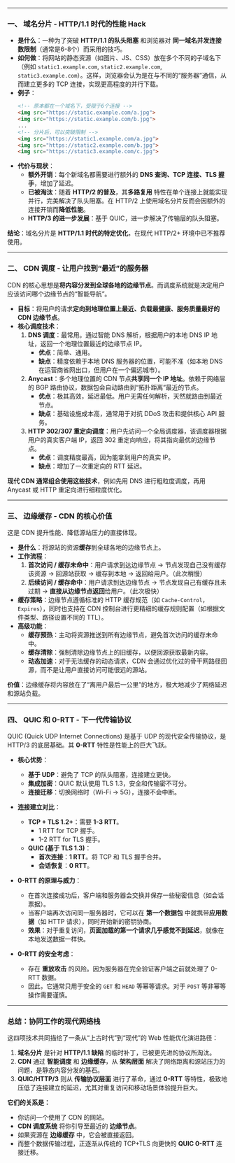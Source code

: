
---

### 一、 域名分片 - HTTP/1.1 时代的性能 Hack

*   **是什么**：一种为了突破 **HTTP/1.1 的队头阻塞** 和浏览器对 **同一域名并发连接数限制**（通常是6-8个）而采用的技巧。
*   **如何做**：将网站的静态资源（如图片、JS、CSS）放在多个不同的子域名下（例如 `static1.example.com`, `static2.example.com`, `static3.example.com`）。这样，浏览器会认为是在与不同的“服务器”通信，从而建立更多的 TCP 连接，实现更高程度的并行下载。
*   **例子**：
    ```html
    <!-- 原本都在一个域名下，受限于6个连接 -->
    <img src="https://static.example.com/a.jpg">
    <img src="https://static.example.com/b.jpg">
    ...
    <!-- 分片后，可以突破限制 -->
    <img src="https://static1.example.com/a.jpg">
    <img src="https://static2.example.com/b.jpg">
    <img src="https://static3.example.com/c.jpg">
    ```
*   **代价与现状**：
    *   **额外开销**：每个新域名都需要进行额外的 **DNS 查询、TCP 连接、TLS 握手**，增加了延迟。
    *   **已被淘汰**：随着 **HTTP/2 的普及**，其**多路复用** 特性在单个连接上就能实现并行，完美解决了队头阻塞。在 HTTP/2 上使用域名分片反而会因额外的连接开销而**降低性能**。
    *   **HTTP/3 的进一步发展**：基于 QUIC，进一步解决了传输层的队头阻塞。

**结论**：域名分片是 **HTTP/1.1 时代的特定优化**，在现代 HTTP/2+ 环境中已不推荐使用。

---

### 二、 CDN 调度 - 让用户找到“最近”的服务器

CDN 的核心思想是**将内容分发到全球各地的边缘节点**。而调度系统就是决定用户应该访问哪个边缘节点的“智能导航”。

*   **目标**：将用户的请求**定向到地理位置上最近、负载最健康、服务质量最好的 CDN 边缘节点**。
*   **核心调度技术**：
    1.  **DNS 调度**：最常用。通过智能 DNS 解析，根据用户的本地 DNS IP 地址，返回一个地理位置最近的边缘节点 IP。
        *   **优点**：简单、通用。
        *   **缺点**：精度依赖于本地 DNS 服务器的位置，可能不准（如本地 DNS 在运营商省网出口，但用户在一个偏远城市）。
    2.  **Anycast**：多个地理位置的 CDN 节点**共享同一个 IP 地址**。依赖于网络层的 BGP 路由协议，数据包会自动路由到“拓扑距离”最近的节点。
        *   **优点**：极其高效，延迟最低。用户无需任何解析，天然就路由到最近节点。
        *   **缺点**：基础设施成本高，通常用于对抗 DDoS 攻击和提供核心 API 服务。
    3.  **HTTP 302/307 重定向调度**：用户先访问一个全局调度器，该调度器根据用户的真实客户端 IP，返回 302 重定向响应，将其指向最优的边缘节点。
        *   **优点**：调度精度最高，因为能拿到用户的真实 IP。
        *   **缺点**：增加了一次重定向的 RTT 延迟。

**现代 CDN 通常组合使用这些技术**，例如先用 DNS 进行粗粒度调度，再用 Anycast 或 HTTP 重定向进行细粒度优化。

---

### 三、 边缘缓存 - CDN 的核心价值

这是 CDN 提升性能、降低源站压力的直接体现。

*   **是什么**：将源站的资源**缓存**到全球各地的边缘节点上。
*   **工作流程**：
    1.  **首次访问 / 缓存未命中**：用户请求到达边缘节点 -> 节点发现自己没有缓存该资源 -> 回源站获取 -> 缓存到本地 -> 返回给用户。（此次稍慢）
    2.  **后续访问 / 缓存命中**：用户请求到达边缘节点 -> 节点发现自己有缓存且未过期 -> **直接从边缘节点返回**给用户。（此次极快）
*   **缓存策略**：边缘节点遵循标准的 HTTP 缓存规范（如 `Cache-Control`， `Expires`），同时也支持在 CDN 控制台进行更精细的缓存规则配置（如根据文件类型、路径设置不同的 TTL）。
*   **高级功能**：
    *   **缓存预热**：主动将资源推送到所有边缘节点，避免首次访问的缓存未命中。
    *   **缓存清除**：强制清除边缘节点上的旧缓存，以便回源获取最新内容。
    *   **动态加速**：对于无法缓存的动态请求，CDN 会通过优化过的骨干网路径回源，而不是让用户直接访问可能很远的源站。

**价值**：边缘缓存将内容放在了“离用户最后一公里”的地方，极大地减少了网络延迟和源站负载。

---

### 四、 QUIC 和 0-RTT - 下一代传输协议

QUIC (Quick UDP Internet Connections) 是基于 UDP 的现代安全传输协议，是 HTTP/3 的底层基础。其 **0-RTT** 特性是性能上的巨大飞跃。

*   **核心优势**：
    *   **基于 UDP**：避免了 TCP 的队头阻塞，连接建立更快。
    *   **集成加密**：QUIC 默认使用 TLS 1.3，安全和传输密不可分。
    *   **连接迁移**：切换网络时（Wi-Fi -> 5G），连接不会中断。

*   **连接建立对比**：
    *   **TCP + TLS 1.2+**：需要 **1-3 RTT**。
        *   1 RTT for TCP 握手。
        *   1-2 RTT for TLS 握手。
    *   **QUIC (基于 TLS 1.3)**：
        *   **首次连接**：**1 RTT**。将 TCP 和 TLS 握手合并。
        *   **会话恢复**：**0 RTT**。

*   **0-RTT 的原理与威力**：
    *   在首次连接成功后，客户端和服务器会交换并保存一些秘密信息（如会话票据）。
    *   当客户端再次访问同一服务器时，它可以在 **第一个数据包** 中就携带**应用数据**（如 HTTP 请求），同时开始新的密钥协商。
    *   **效果**：对于重复访问，**页面加载的第一个请求几乎感觉不到延迟**，就像在本地发送数据一样快。

*   **0-RTT 的安全考虑**：
    *   存在 **重放攻击** 的风险。因为服务器在完全验证客户端之前就处理了 0-RTT 数据。
    *   因此，它通常只用于安全的 `GET` 和 `HEAD` 等幂等请求。对于 `POST` 等非幂等操作需要谨慎。

---

### 总结：协同工作的现代网络栈
这四项技术共同描绘了一条从“上古时代”到“现代”的 Web 性能优化演进路径：

1.  **域名分片** 是针对 **HTTP/1.1 缺陷** 的临时补丁，已被更先进的协议所淘汰。
2.  **CDN** 通过 **智能调度** 和 **边缘缓存**，从 **架构层面** 解决了网络距离和源站压力的问题，是静态内容分发的基石。
3.  **QUIC/HTTP/3** 则从 **传输协议层面** 进行了革命，通过 **0-RTT** 等特性，极致地压低了连接建立的延迟，尤其对重复访问和移动场景体验提升巨大。

**它们的关系是：**
*   你访问一个使用了 CDN 的网站。
*   **CDN 调度系统** 将你引导至最近的 **边缘节点**。
*   如果资源在 **边缘缓存** 中，它会被直接返回。
*   而整个数据传输过程，正逐渐从传统的 TCP+TLS 向更快的 **QUIC 0-RTT** 连接迁移。
